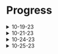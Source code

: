 # Progress
<details>
  <summary>10-19-23</summary>
  [*] Object detection works, but is slow when run on a Raspberry Pi 4 (5 fps 💀) (NEEDS OPTIMIZATION BADLY!!!)
  <br/>
  [*] Communication between the central server (4GB RAM RPI) and the ImageProcessingClient (8GB RAM RPI) works decently well
  <br/>
  [*] The frame size in "ImageProcessingClient.py" should be set to a low resolution for best results (Currently using 320x200)
</details>

<details>
  <summary>10-21-23</summary>
  [*] Improved object detection speed from 5 to ~8 FPS by changing the camera's resolution
  <br/>
  [*] Object detection works better, 3 FPS increase, 5 to ~8 FPS (STILL NEEDS OPTIMIZATION!!!)
  <br/>
  [*] Drastically improved object detection speed when running on a desktop by changing the camera resolution, setting auto exposure to -5, setting camera framerate, and disbaling automatic RGB conversion (15 fps to ~50)
  <br/>
  [*] The camera's resolution should be set to 640x480 becasue that's the lowest resolution the rpi camera V2 currently supports. It's also decently fast
  <br/>
  [*] The frame size in "ImageProcessingClient.py" should be set to a low resolution for best results (Currently using 320x200)
</details>

<details>
  <summary>10-24-23</summary>
  [*] I'm working on switching the computer vision processor to a jetson nano (from an rpi 4) because it has CUDA (GPU) accelaration. I'm hvaing trouble updating the OS (Ubuntu 18.04) and the packages. Python 3.6 is too old, and I need the best security I can get. The current issue with "sudo apt-get update" and "sudo apt-get upgrade" is that it doesn't want to connect to some package servers, and then dies. 
  <br/><br/>
  I've found some instructions on my robotics team's (RoboLions) github that explains how to install Discombobulated88's Xubuntu image (https://github.com/Discombobulated88/Xubuntu-20.04-L4T-32.3.1/releases/download/v1.0/Xubuntu-20.04-l4t-r32.3.1.tar.tbz2), and how to uprade to 22.04. Hopefully everything works fine. I'm also thinking about armbian 23.8 (https://www.armbian.com/jetson-nano/).
  <br/><br/>
  [*] Removed the imutils requirement, as OpenCV already has a built-in function to resize frames
</details>

<details>
  <summary>10-25-23</summary>
  [*] I'm still working on switching the computer vision processor to a jetson nano (from an rpi 4) because it has CUDA (GPU) accelaration. I found an Ubuntu 20.04 image (https://github.com/Qengineering/Jetson-Nano-Ubuntu-20-image), and I'm having far fewer issues now. I'll still need to upgrade packages, as Python 3.8 is a bit too old.
  <br/><br/>
  The instructions on my robotics team's (RoboLions) github didn't work, but only because Discombobulated88's Xubuntu image (https://github.com/Discombobulated88/Xubuntu-20.04-L4T-32.3.1/releases/download/v1.0/Xubuntu-20.04-l4t-r32.3.1.tar.tbz2) booted but froze on the NVidia splash screen. Armbian disabled HDMI output completely, but SSH worked. I chose to go to Ubuntu 20.04 because I need a desktop env for OpenCV's imshow function.
</details>
